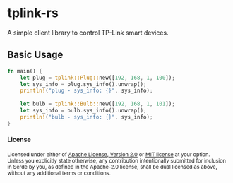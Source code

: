 tplink-rs
=========

A simple client library to control TP-Link smart devices.

Basic Usage
-----
```rust
fn main() {
    let plug = tplink::Plug::new([192, 168, 1, 100]);
    let sys_info = plug.sys_info().unwrap();
    println!("plug - sys_info: {}", sys_info);
    
    let bulb = tplink::Bulb::new([192, 168, 1, 101]);
    let sys_info = bulb.sys_info().unwrap();
    println!("bulb - sys_info: {}", sys_info);
}
```

#### License

<sup>
Licensed under either of <a href="LICENSE-APACHE">Apache License, Version
2.0</a> or <a href="LICENSE-MIT">MIT license</a> at your option.
</sup>

<br>

<sub>
Unless you explicitly state otherwise, any contribution intentionally submitted
for inclusion in Serde by you, as defined in the Apache-2.0 license, shall be
dual licensed as above, without any additional terms or conditions.
</sub>